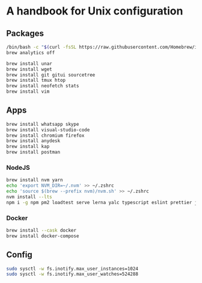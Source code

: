 # A handbook for Unix configuration

## Packages

```bash
/bin/bash -c "$(curl -fsSL https://raw.githubusercontent.com/Homebrew/install/HEAD/install.sh)"
brew analytics off
```

```bash
brew install unar
brew install wget
brew install git gitui sourcetree
brew install tmux htop
brew install neofetch stats
brew install vim
```

## Apps

```bash
brew install whatsapp skype
brew install visual-studio-code
brew install chromium firefox
brew install anydesk
brew install kap
brew install postman
```

### NodeJS

```bash
brew install nvm yarn
echo 'export NVM_DIR=~/.nvm' >> ~/.zshrc
echo 'source $(brew --prefix nvm)/nvm.sh' >> ~/.zshrc
nvm install --lts
npm i -g npm pm2 loadtest serve lerna yalc typescript eslint prettier jest vite next
```

### Docker

```bash
brew install --cask docker
brew install docker-compose
```

## Config

```bash
sudo sysctl -w fs.inotify.max_user_instances=1024
sudo sysctl -w fs.inotify.max_user_watches=524288
```
